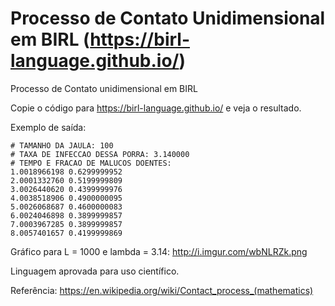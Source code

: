 # Processo de Contato Unidimensional em BIRL (https://birl-language.github.io/)
Processo de Contato unidimensional em BIRL

Copie o código para https://birl-language.github.io/ e veja o resultado.

Exemplo de saída:

```
# TAMANHO DA JAULA: 100
# TAXA DE INFECCAO DESSA PORRA: 3.140000
# TEMPO E FRACAO DE MALUCOS DOENTES:
1.0018966198 0.6299999952 
2.0001332760 0.5199999809 
3.0026440620 0.4399999976 
4.0038518906 0.4900000095 
5.0026068687 0.4600000083 
6.0024046898 0.3899999857 
7.0003967285 0.3899999857 
8.0057401657 0.4199999869
```

Gráfico para L = 1000 e lambda = 3.14: http://i.imgur.com/wbNLRZk.png

Linguagem aprovada para uso científico.

Referência: https://en.wikipedia.org/wiki/Contact_process_(mathematics)
